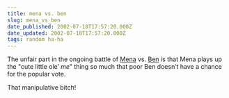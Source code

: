```yaml
---
title: mena vs. ben
slug: mena_vs_ben
date_published: 2002-07-18T17:57:20.000Z
date_updated: 2002-07-18T17:57:20.000Z
tags: random ha-ha
---
```


The unfair part in the ongoing battle of [Mena](http://www.dollarshort.org/archives/000588.shtml#000588) vs. [Ben](http://www.stupidfool.org/archives/2002/07/000172.shtml#000172) is that Mena plays up the "cute little ole’ *me*" thing so much that poor Ben doesn’t have a chance for the popular vote.

That manipulative bitch!
